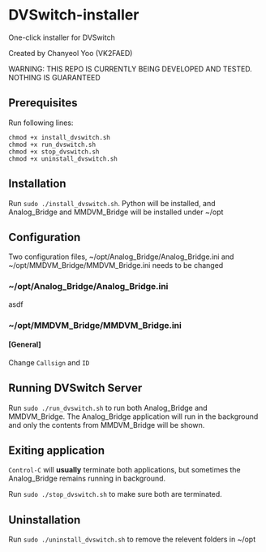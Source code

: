 # DVSwitch-installer
One-click installer for DVSwitch

Created by Chanyeol Yoo (VK2FAED)

WARNING: THIS REPO IS CURRENTLY BEING DEVELOPED AND TESTED. NOTHING IS GUARANTEED

## Prerequisites
Run following lines:
```
chmod +x install_dvswitch.sh
chmod +x run_dvswitch.sh
chmod +x stop_dvswitch.sh
chmod +x uninstall_dvswitch.sh
```

## Installation
Run `sudo ./install_dvswitch.sh`. Python will be installed, and Analog_Bridge and MMDVM_Bridge will be installed under ~/opt

## Configuration
Two configuration files, ~/opt/Analog_Bridge/Analog_Bridge.ini and ~/opt/MMDVM_Bridge/MMDVM_Bridge.ini needs to be changed

### ~/opt/Analog_Bridge/Analog_Bridge.ini
asdf

### ~/opt/MMDVM_Bridge/MMDVM_Bridge.ini
#### [General]
Change `Callsign` and `ID`

## Running DVSwitch Server
Run `sudo ./run_dvswitch.sh` to run both Analog_Bridge and MMDVM_Bridge. The Analog_Bridge application will run in the background and only the contents from MMDVM_Bridge will be shown.

## Exiting application
`Control-C` will **usually** terminate both applications, but sometimes the Analog_Bridge remains running in background. 

Run `sudo ./stop_dvswitch.sh` to make sure both are terminated.

## Uninstallation
Run `sudo ./uninstall_dvswitch.sh` to remove the relevent folders in ~/opt
